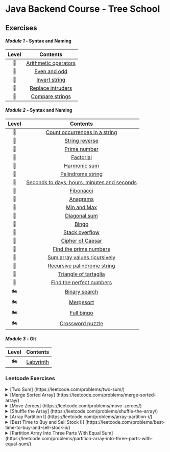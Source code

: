 # Java Backend Course - Tree School
## Exercises

#### _Module 1_ - Syntax and Naming

Level | Contents
:---: | :---: |
:kick_scooter: | [Arithmetic operators](Exercises/Module1/ArithmeticOperators.java)
:kick_scooter: | [Even and odd](Exercises/Module1/EvenOdd.java)
:kick_scooter: | [Invert string](Exercises/Module1/InvertString.java)
:kick_scooter: | [Replace intruders](Exercises/Module1/ReplaceIntruders.java)
:kick_scooter: | [Compare strings](Exercises/Module1/CompareStrings.java)

#### _Module 2_ - Syntax and Naming

Level | Contents
:---: | :---: |
:kick_scooter: | [Count occurrences in a string](Exercises/Module2/CountOccurences)
:kick_scooter: | [String reverse](Exercises/Module2/StringReverse)
:kick_scooter: | [Prime number](Exercises/Module2/PrimeNumber)
:kick_scooter: | [Factorial](Exercises/Module2/Factorial)
:kick_scooter: | [Harmonic sum](Exercises/Module2/HarmonicSum)
:kick_scooter: | [Palindrome string](Exercises/Module2/PalindromeString)
:kick_scooter: | [Seconds to days, hours, minutes and seconds](Exercises/)
:kick_scooter: | [Fibonacci](Exercises/)
:kick_scooter: | [Anagrams](Exercises/)
:kick_scooter: | [Min and Max](Exercises/)
:kick_scooter: | [Diagonal sum](Exercises/)
:motor_scooter: | [Bingo](Exercises/)
:kick_scooter: | [Stack overflow](Exercises/)
:kick_scooter: | [Cipher of Caesar](Exercises/)
:kick_scooter: | [Find the prime numbers](Exercises/)
:motor_scooter: | [Sum array values ricursively](Exercises/)
:motor_scooter: | [Recursive palindrome string](Exercises/)
:motor_scooter: | [Triangle of tartaglia](Exercises/)
:motor_scooter: | [Find the perfect numbers](Exercises/)
:motorcycle: | [Binary search](Exercises/)
:motorcycle: | [Mergesort](Exercises/)
:motorcycle: | [Full bingo](Exercises/)
:motorcycle: | [Crossword puzzle](Exercises/)

#### _Module 3_ - Git

Level | Contents
:---: | :---: |
:motorcycle: | [Labyrinth](Exercises/)

### Leetcode Exercises

<details>
<summary> [Two Sum] (https://leetcode.com/problems/two-sum/) </summary>
  
    public static void main(String[] args)
    {
        int[] a = new int[] {3,3};
        int b = 6;

        for (int element : twoSum(a,b))
            System.out.println(element);
    }
    
    public static int[] twoSum(int[] a, int b) 
    {
        int[] temp = new int[2];
        for (int k = 0 ; k < a.length - 1 ; k++)
        {
            for (int i = 0 ; i < a.length; i ++)
            {
                if (a[k] + a[i] == b && k != i)
                {
                    temp[0] = k;
                    temp[1] = i;
                    return temp;
                }
            }
        }
        return temp;
    }
</details>

<details>
<summary> [Merge Sorted Array] (https://leetcode.com/problems/merge-sorted-array/) </summary>
  
    public static void main(String[] args)
    {
        int[] nums1 = {1,2,3,0,0,0};
        int[] nums2 = {2,5,6};
        int m = 3, n = 3;
        
        merge(nums1, m, nums2, n);
    }

    public static void merge(int[] n1, int m, int[] n2, int n)
    {
        for (int i = m; i < m+n; i++)
            n1[i]=n2[i-m];
        Arrays.sort(n1);
        for (int y : n1) System.out.print(y);
    }
</details>
  
<details>
<summary> [Move Zeroes] (https://leetcode.com/problems/move-zeroes/) </summary>

    public static void main(String[] args)
    {
        int[] array = new int[] {4,2,4,0,0,3,0,5,1,0};
        moveZeroes(array);
    }

    static void moveZeroes(int[] a)
    {
        for (int k = 0 ; k < a.length ; k ++)
        {
            if (a[k] == 0)
            {
                for (int j = k+1 ; j < a.length ; j++)
                {
                    if (a[j] != 0)
                    {
                        a[k] = a[j];
                        a[j] = 0;
                        break;
                    }
                }
            }
        }

        for (int x : a)
            System.out.println(x);
    }
</details>
  
<details>
<summary> [Shuffle the Array] (https://leetcode.com/problems/shuffle-the-array/) </summary>
  
    public static void main(String[] args)
    {
        int[] array = new int[] {7,6,4,3,1,9,8,1};
        int target = 4;

        for (int x : shuffle(array, target))
        {
            System.out.print(x + " ");
        }
    }

    public static int[] shuffle(int[] nums, int n)
    {
        int[] temp = new int[2*n];
        int k = 0, z = n;
        for (float i = 0 ; i < 2*n ; i++)
        {
            if (i % 2 == 0) // Se pari --> X
            {
                temp[(int)i] = nums[k];
                k++;
            }
            else // Se dispari --> Y
            {
                temp[(int)i] = nums[z];
                z++;
            }
        }

        return temp;
    }
</details>
  
<details>
<summary> [Array Partition I] (https://leetcode.com/problems/array-partition-i/) </summary>
  
    public static void main(String[] args)
    {
    int[] array = new int[] {6,2,6,5,1,2};
    System.out.print(arrayPairSum(array));
    }

    public static int arrayPairSum(int[] a)
    {
        Arrays.sort(a);
        int res = 0;
        for (int i = 0 ; i < a.length ; i ++)
        {
            if (i % 2 == 0)
            {
                res+=a[i];
            }
        }
        return res;
    }
</details>

<details>
<summary> [Best Time to Buy and Sell Stock II] (https://leetcode.com/problems/best-time-to-buy-and-sell-stock-ii/) </summary>
  
    public static void main(String[] args)
    {
        int[] array = new int[] {};

        System.out.println(maxProfit(array));
    }

    public static int maxProfit(int[] a)
    {
        int profit = 0;

        for (int i = 0 ; i < a.length - 1 ; i++)
        {
            if (a[i] < a[i+1])
            {
                profit += a[i+1]-a[i];
            }
        }

        return profit;
    }
</details>
  
<details>
<summary> [Partition Array Into Three Parts With Equal Sum] (https://leetcode.com/problems/partition-array-into-three-parts-with-equal-sum/) </summary>
  
    public static void main(String[] args)
    {
        int[] array = new int[] {0,0,0,0};
        System.out.print(canThreePartsEqualSum(array));
    }

    public static boolean canThreePartsEqualSum(int[] a)
    {
        float sum = 0;
        for (int x : a)
            sum += x;

        if (sum % 3 != 0)
            return false;

        sum /= 3;

        int temp = 0;
        int count = 0;
        for (int i = 0 ; i < a.length ; i++)
        {
            temp += a[i];
            if (temp == sum)
            {
                count++;
                temp = 0;
            }
        }

        if (count >= 3)
            return true;

        return false;
    }
</details>
